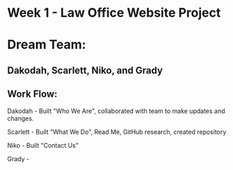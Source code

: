 # Week 1 - Law Office Website Project

<h1>Dream Team:</h1>

  <h2>Dakodah, Scarlett, Niko, and Grady</h2>

  ## Work Flow:

  Dakodah - Built "Who We Are", collaborated with team to make updates and changes.


  Scarlett - Built "What We Do", Read Me, GitHub research, created repository


  Niko - Built "Contact Us"


  Grady - 
